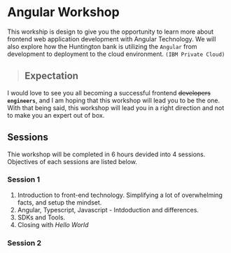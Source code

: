 # Angular Workshop
This workship is design to give you the opportunity to learn more about frontend web application development with Angular Technology. We will also explore how the Huntington bank is utilizing the `Angular` from development to deployment to the cloud environment. `(IBM Private Cloud)` 

> ## Expectation
I would love to see you all becoming a successful frontend ~~developers~~ **`engineers`**, and I am hoping that this workshop will lead you to be the one.  With that being said, this workshop will lead you in a right direction and not to make you an expert out of box.  

## Sessions
Thie workshop will be completed in 6 hours devided into 4 sessions. Objectives of each sessions are listed below.

### **Session 1**
1. Introduction to front-end technology. Simplifying a lot of overwhelming facts, and setup the mindset.
2. Angular, Typescript, Javascript - Intdoduction and differences.
3. SDKs and Tools.
4. Closing with *Hello World*

### **Session 2**


